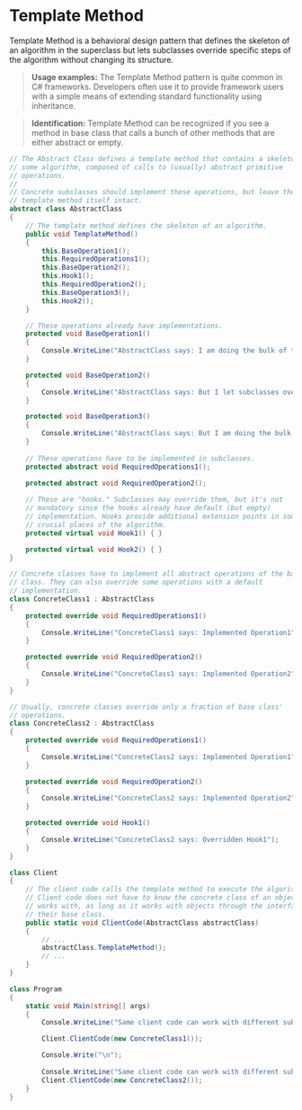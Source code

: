 **Template Method**
===
Template Method is a behavioral design pattern that defines the skeleton of an algorithm in the superclass but lets subclasses override specific steps of the algorithm without changing its structure.

> **Usage examples:** The Template Method pattern is quite common in C# frameworks. Developers often use it to provide framework users with a simple means of extending standard functionality using inheritance.

> **Identification:** Template Method can be recognized if you see a method in base class that calls a bunch of other methods that are either abstract or empty.

```cs
// The Abstract Class defines a template method that contains a skeleton of
// some algorithm, composed of calls to (usually) abstract primitive
// operations.
//
// Concrete subclasses should implement these operations, but leave the
// template method itself intact.
abstract class AbstractClass
{
    // The template method defines the skeleton of an algorithm.
    public void TemplateMethod()
    {
        this.BaseOperation1();
        this.RequiredOperations1();
        this.BaseOperation2();
        this.Hook1();
        this.RequiredOperation2();
        this.BaseOperation3();
        this.Hook2();
    }

    // These operations already have implementations.
    protected void BaseOperation1()
    {
        Console.WriteLine("AbstractClass says: I am doing the bulk of the work");
    }

    protected void BaseOperation2()
    {
        Console.WriteLine("AbstractClass says: But I let subclasses override some operations");
    }

    protected void BaseOperation3()
    {
        Console.WriteLine("AbstractClass says: But I am doing the bulk of the work anyway");
    }
    
    // These operations have to be implemented in subclasses.
    protected abstract void RequiredOperations1();

    protected abstract void RequiredOperation2();
    
    // These are "hooks." Subclasses may override them, but it's not
    // mandatory since the hooks already have default (but empty)
    // implementation. Hooks provide additional extension points in some
    // crucial places of the algorithm.
    protected virtual void Hook1() { }

    protected virtual void Hook2() { }
}

// Concrete classes have to implement all abstract operations of the base
// class. They can also override some operations with a default
// implementation.
class ConcreteClass1 : AbstractClass
{
    protected override void RequiredOperations1()
    {
        Console.WriteLine("ConcreteClass1 says: Implemented Operation1");
    }

    protected override void RequiredOperation2()
    {
        Console.WriteLine("ConcreteClass1 says: Implemented Operation2");
    }
}

// Usually, concrete classes override only a fraction of base class'
// operations.
class ConcreteClass2 : AbstractClass
{
    protected override void RequiredOperations1()
    {
        Console.WriteLine("ConcreteClass2 says: Implemented Operation1");
    }

    protected override void RequiredOperation2()
    {
        Console.WriteLine("ConcreteClass2 says: Implemented Operation2");
    }

    protected override void Hook1()
    {
        Console.WriteLine("ConcreteClass2 says: Overridden Hook1");
    }
}

class Client
{
    // The client code calls the template method to execute the algorithm.
    // Client code does not have to know the concrete class of an object it
    // works with, as long as it works with objects through the interface of
    // their base class.
    public static void ClientCode(AbstractClass abstractClass)
    {
        // ...
        abstractClass.TemplateMethod();
        // ...
    }
}

class Program
{
    static void Main(string[] args)
    {
        Console.WriteLine("Same client code can work with different subclasses:");

        Client.ClientCode(new ConcreteClass1());

        Console.Write("\n");
        
        Console.WriteLine("Same client code can work with different subclasses:");
        Client.ClientCode(new ConcreteClass2());
    }
}
```
